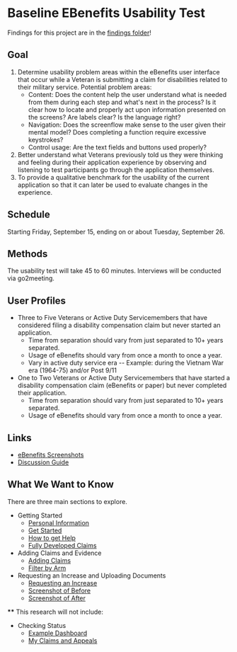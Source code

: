 # Baseline EBenefits Usability Test

Findings for this project are in the [findings folder](https://github.com/department-of-veterans-affairs/vets.gov-team/tree/master/Products/Disability/Disability%20526EZ/research/september-2017/eBen-usability/findings)!

## Goal

1. Determine usability problem areas within the eBenefits user interface that occur while a Veteran is submitting a claim for disabilities related to their military service. 
Potential problem areas: 
   - Content: Does the content help the user understand what is needed from them during each step and what's next in the process? Is it clear how to locate and properly act upon information presented on the screens? Are labels clear? Is the language right?
   - Navigation: Does the screenflow make sense to the user given their mental model? Does completing a function require excessive keystrokes?
   - Control usage: Are the text fields and buttons used properly?
2. Better understand what Veterans previously told us they were thinking and feeling during their application experience by observing and listening to test participants go through the application themselves.
3. To provide a qualitative benchmark for the usability of the current application so that it can later be used to evaluate changes in the experience.

## Schedule

Starting Friday, September 15, ending on or about Tuesday, September 26.

## Methods

The usability test will take 45 to 60 minutes. Interviews will be conducted via go2meeting. 

## User Profiles

- Three to Five Veterans or Active Duty Servicemembers that have considered filing a disability compensation claim but never started an application. 
   - Time from separation should vary from just separated to 10+ years separated. 
   - Usage of eBenefits should vary from once a month to once a year.
   - Vary in active duty service era -- Example: during the Vietnam War era (1964-75) and/or Post 9/11
- One to Two Veterans or Active Duty Servicemembers that have started a disability compensation claim (eBenefits or paper) but never completed their application. 
   - Time from separation should vary from just separated to 10+ years separated. 
   - Usage of eBenefits should vary from once a month to once a year.

## Links

- [eBenefits Screenshots](https://github.com/department-of-veterans-affairs/vets.gov-team/tree/master/Products/Disability/Disability%20526EZ/research/screenshots/eben)
- [Discussion Guide](https://github.com/department-of-veterans-affairs/vets.gov-team/blob/master/Products/Disability/Disability%20526EZ/research/september-2017/eBen-usability/test-design/discussion-guide.md)

## What We Want to Know

There are three main sections to explore. 

- Getting Started
   - [Personal Information](https://github.com/department-of-veterans-affairs/vets.gov-team/blob/master/Products/Disability/Disability%20526EZ/research/screenshots/eben/personalinformation.png)
   - [Get Started](https://github.com/department-of-veterans-affairs/vets.gov-team/blob/master/Products/Disability/Disability%20526EZ/research/screenshots/eben/gettingstarted.png)
   - [How to get Help](https://github.com/department-of-veterans-affairs/vets.gov-team/blob/master/Products/Disability/Disability%20526EZ/research/screenshots/eben/gettinghelp.png)
   - [Fully Developed Claims](https://github.com/department-of-veterans-affairs/vets.gov-team/blob/master/Products/Disability/Disability%20526EZ/research/screenshots/eben/fullydevelopedclaim.png)
- Adding Claims and Evidence
   - [Adding Claims](https://github.com/department-of-veterans-affairs/vets.gov-team/blob/master/Products/Disability/Disability%20526EZ/research/screenshots/eben/yourdisabilityclaims.png)
   - [Filter by Arm](https://github.com/department-of-veterans-affairs/vets.gov-team/blob/master/Products/Disability/Disability%20526EZ/research/screenshots/eben/disabilitylist_filtered_arm.png)
- Requesting an Increase and Uploading Documents
   - [Requesting an Increase](https://github.com/department-of-veterans-affairs/vets.gov-team/blob/master/Products/Disability/Disability%20526EZ/research/screenshots/eben/yourdisabilityclaims.png)
   - [Screenshot of Before](https://github.com/department-of-veterans-affairs/vets.gov-team/blob/master/Products/Disability/Disability%20526EZ/research/screenshots/eben/yourdisabilityclaimsrequest_increase.png)
   - [Screenshot of After](https://github.com/department-of-veterans-affairs/vets.gov-team/blob/master/Products/Disability/Disability%20526EZ/research/screenshots/eben/yourdisabilityclaimsrequest_increase_done.png)
   
__**__ This research will not include:

- Checking Status
   - [Example Dashboard](https://github.com/department-of-veterans-affairs/vets.gov-team/blob/master/Products/Disability/Disability%20526EZ/research/screenshots/eben/example%20of%20status%20dashboard.png)
   - [My Claims and Appeals](https://github.com/department-of-veterans-affairs/vets.gov-team/blob/master/Products/Disability/Disability%20526EZ/research/screenshots/eben/my%20claims%20and%20appeals.png)



